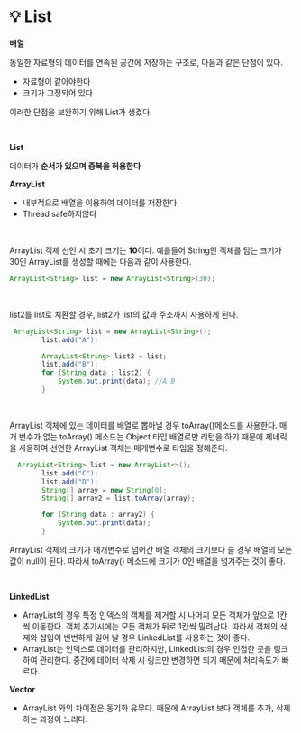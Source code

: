 # 💡 **List**

**배열**

동일한 자료형의 데이터를 연속된 공간에 저장하는 구조로, 다음과 같은 단점이 있다.

- 자료형이 같아야한다
- 크기가 고정되어 있다

이러한 단점을 보완하기 위해 List가 생겼다.

<br>

**List**

데이터가 **순서가 있으며 중복을 허용한다**

**ArrayList**

- 내부적으로 배열을 이용하여 데이터를 저장한다
- Thread safe하지않다

<br>

ArrayList 객체 선언 시 초기 크기는 **10**이다. 예를들어 String인 객체를 담는 크기가 30인 ArrayList를 생성할 때에는 다음과 같이 사용한다.

```java
ArrayList<String> list = new ArrayList<String>(30);
```

<br>

list2를 list로 치환할 경우, list2가 list의 값과 주소까지 사용하게 된다.

```java
 ArrayList<String> list = new ArrayList<String>();
        list.add("A");

        ArrayList<String> list2 = list;
        list.add("B");
        for (String data : list2) {
            System.out.print(data); //A B
        }
```

<br>

ArrayList 객체에 있는 데이터를 배열로 뽑아낼 경우 toArray()메소드를 사용한다. 매개 변수가 없는 toArray() 메소드는 Object 타입 배열로만 리턴을 하기 때문에 제네릭을 사용하여 선언한 ArrayList 객체는 매개변수로 타입을 정해준다.

```java
  ArrayList<String> list = new ArrayList<>();
        list.add("C");
        list.add("D");
        String[] array = new String[0];
        String[] array2 = list.toArray(array);

        for (String data : array2) {
            System.out.print(data);
        }
```
ArrayList 객체의 크기가 매개변수로 넘어간 배열 객체의 크기보다 클 경우 배열의 모든 값이 null이 된다. 따라서 toArray() 메소드에 크기가 0인 배열을 넘겨주는 것이 좋다.

<br>

**LinkedList**

- ArrayList의 경우 특정 인덱스의 객체를 제거할 시 나머지 모든 객체가 앞으로 1칸씩 이동한다. 객체 추가시에는 모든 객체가 뒤로 1칸씩 밀려난다. 따라서 객체의 삭제와 삽입이 빈번하게 일어 날 경우 LinkedList를 사용하는 것이 좋다.
- ArrayList는 인덱스로 데이터를 관리하지만, LinkedList의 경우 인접한 곳을 링크하여 관리한다. 중간에 데이터 삭제 시 링크만 변경하면 되기 때문에 처리속도가 빠르다.


**Vector**

- ArrayList 와의 차이점은 동기화 유무다. 때문에 ArrayList 보다 객체를 추가, 삭제하는 과정이 느리다.

